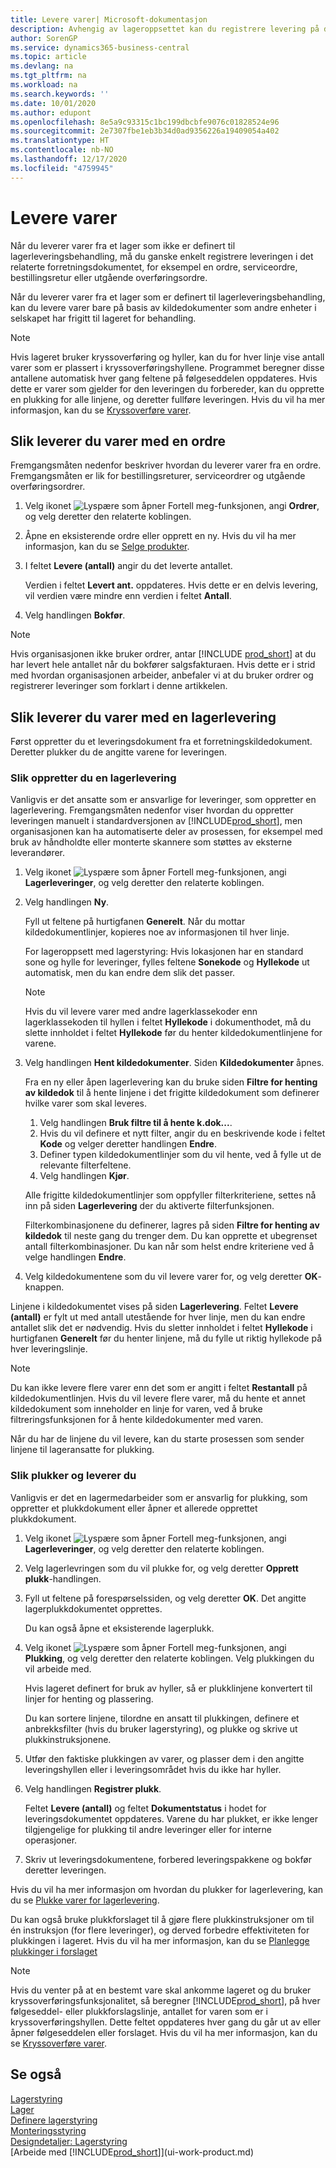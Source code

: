 ```yaml
---
title: Levere varer| Microsoft-dokumentasjon
description: Avhengig av lageroppsettet kan du registrere levering på det tilknyttede utgående forretningsdokumentet direkte, for eksempel en ordre, eller du kan bruke lagerleveringsdokumenter som respekterer en arbeidsflyt og er integrert med ulike lageraktiviteter.
author: SorenGP
ms.service: dynamics365-business-central
ms.topic: article
ms.devlang: na
ms.tgt_pltfrm: na
ms.workload: na
ms.search.keywords: ''
ms.date: 10/01/2020
ms.author: edupont
ms.openlocfilehash: 8e5a9c93315c1bc199dbcbfe9076c01828524e96
ms.sourcegitcommit: 2e7307fbe1eb3b34d0ad9356226a19409054a402
ms.translationtype: HT
ms.contentlocale: nb-NO
ms.lasthandoff: 12/17/2020
ms.locfileid: "4759945"
---
```

# <a name="ship-items"></a>Levere varer

Når du leverer varer fra et lager som ikke er definert til lagerleveringsbehandling, må du ganske enkelt registrere leveringen i det relaterte forretningsdokumentet, for eksempel en ordre, serviceordre, bestillingsretur eller utgående overføringsordre.

Når du leverer varer fra et lager som er definert til lagerleveringsbehandling, kan du levere varer bare på basis av kildedokumenter som andre enheter i selskapet har frigitt til lageret for behandling.

> [!NOTE]
> Hvis lageret bruker kryssoverføring og hyller, kan du for hver linje vise antall varer som er plassert i kryssoverføringshyllene. Programmet beregner disse antallene automatisk hver gang feltene på følgeseddelen oppdateres. Hvis dette er varer som gjelder for den leveringen du forbereder, kan du opprette en plukking for alle linjene, og deretter fullføre leveringen. Hvis du vil ha mer informasjon, kan du se [Kryssoverføre varer](warehouse-how-to-cross-dock-items.md).

## <a name="to-ship-items-with-a-sales-order"></a>Slik leverer du varer med en ordre

Fremgangsmåten nedenfor beskriver hvordan du leverer varer fra en ordre. Fremgangsmåten er lik for bestillingsreturer, serviceordrer og utgående overføringsordrer.  

1. Velg ikonet ![Lyspære som åpner Fortell meg-funksjonen](media/ui-search/search_small.png "Fortell hva du vil gjøre"), angi **Ordrer**, og velg deretter den relaterte koblingen.
2. Åpne en eksisterende ordre eller opprett en ny. Hvis du vil ha mer informasjon, kan du se [Selge produkter](sales-how-sell-products.md).
3. I feltet **Levere (antall)** angir du det leverte antallet.

    Verdien i feltet **Levert ant.** oppdateres. Hvis dette er en delvis levering, vil verdien være mindre enn verdien i feltet **Antall**.
4. Velg handlingen **Bokfør**.

> [!NOTE]
> Hvis organisasjonen ikke bruker ordrer, antar [!INCLUDE [prod_short](includes/prod_short.md)] at du har levert hele antallet når du bokfører salgsfakturaen. Hvis dette er i strid med hvordan organisasjonen arbeider, anbefaler vi at du bruker ordrer og registrerer leveringer som forklart i denne artikkelen.

## <a name="to-ship-items-with-a-warehouse-shipment"></a>Slik leverer du varer med en lagerlevering

Først oppretter du et leveringsdokument fra et forretningskildedokument. Deretter plukker du de angitte varene for leveringen.

### <a name="to-create-a-warehouse-shipment"></a>Slik oppretter du en lagerlevering

Vanligvis er det ansatte som er ansvarlige for leveringer, som oppretter en lagerlevering. Fremgangsmåten nedenfor viser hvordan du oppretter leveringen manuelt i standardversjonen av [!INCLUDE[prod_short](includes/prod_short.md)], men organisasjonen kan ha automatiserte deler av prosessen, for eksempel med bruk av håndholdte eller monterte skannere som støttes av eksterne leverandører.  

1. Velg ikonet ![Lyspære som åpner Fortell meg-funksjonen](media/ui-search/search_small.png "Fortell hva du vil gjøre"), angi **Lagerleveringer**, og velg deretter den relaterte koblingen.  
2. Velg handlingen **Ny**.  

    Fyll ut feltene på hurtigfanen **Generelt**. Når du mottar kildedokumentlinjer, kopieres noe av informasjonen til hver linje.  

    For lageroppsett med lagerstyring: Hvis lokasjonen har en standard sone og hylle for leveringer, fylles feltene **Sonekode** og **Hyllekode** ut automatisk, men du kan endre dem slik det passer.  

    > [!NOTE]  
    > Hvis du vil levere varer med andre lagerklassekoder enn lagerklassekoden til hyllen i feltet **Hyllekode** i dokumenthodet, må du slette innholdet i feltet **Hyllekode** før du henter kildedokumentlinjene for varene.  
3. Velg handlingen **Hent kildedokumenter**. Siden **Kildedokumenter** åpnes.

    Fra en ny eller åpen lagerlevering kan du bruke siden **Filtre for henting av kildedok** til å hente linjene i det frigitte kildedokument som definerer hvilke varer som skal leveres.

    1. Velg handlingen **Bruk filtre til å hente k.dok...**.  
    2. Hvis du vil definere et nytt filter, angir du en beskrivende kode i feltet **Kode** og velger deretter handlingen **Endre**.  
    3. Definer typen kildedokumentlinjer som du vil hente, ved å fylle ut de relevante filterfeltene.  
    4. Velg handlingen **Kjør**.  

    Alle frigitte kildedokumentlinjer som oppfyller filterkriteriene, settes nå inn på siden **Lagerlevering** der du aktiverte filterfunksjonen.  

    Filterkombinasjonene du definerer, lagres på siden **Filtre for henting av kildedok** til neste gang du trenger dem. Du kan opprette et ubegrenset antall filterkombinasjoner. Du kan når som helst endre kriteriene ved å velge handlingen **Endre**.

4. Velg kildedokumentene som du vil levere varer for, og velg deretter **OK**-knappen.  

Linjene i kildedokumentet vises på siden **Lagerlevering**. Feltet **Levere (antall)** er fylt ut med antall utestående for hver linje, men du kan endre antallet slik det er nødvendig. Hvis du sletter innholdet i feltet **Hyllekode** i hurtigfanen **Generelt** før du henter linjene, må du fylle ut riktig hyllekode på hver leveringslinje.  

> [!NOTE]  
> Du kan ikke levere flere varer enn det som er angitt i feltet **Restantall** på kildedokumentlinjen. Hvis du vil levere flere varer, må du hente et annet kildedokument som inneholder en linje for varen, ved å bruke filtreringsfunksjonen for å hente kildedokumenter med varen.  

Når du har de linjene du vil levere, kan du starte prosessen som sender linjene til lageransatte for plukking.

### <a name="to-pick-and-ship"></a>Slik plukker og leverer du

Vanligvis er det en lagermedarbeider som er ansvarlig for plukking, som oppretter et plukkdokument eller åpner et allerede opprettet plukkdokument.  

1. Velg ikonet ![Lyspære som åpner Fortell meg-funksjonen](media/ui-search/search_small.png "Fortell hva du vil gjøre"), angi **Lagerleveringer**, og velg deretter den relaterte koblingen.
2. Velg lagerlevringen som du vil plukke for, og velg deretter **Opprett plukk**-handlingen.
3. Fyll ut feltene på forespørselssiden, og velg deretter **OK**. Det angitte lagerplukkdokumentet opprettes.

    Du kan også åpne et eksisterende lagerplukk.
4. Velg ikonet ![Lyspære som åpner Fortell meg-funksjonen](media/ui-search/search_small.png "Fortell hva du vil gjøre"), angi **Plukking**, og velg deretter den relaterte koblingen. Velg plukkingen du vil arbeide med.

    Hvis lageret definert for bruk av hyller, så er plukklinjene konvertert til linjer for henting og plassering.

    Du kan sortere linjene, tilordne en ansatt til plukkingen, definere et anbrekksfilter (hvis du bruker lagerstyring), og plukke og skrive ut plukkinstruksjonene.

5. Utfør den faktiske plukkingen av varer, og plasser dem i den angitte leveringshyllen eller i leveringsområdet hvis du ikke har hyller.
6. Velg handlingen **Registrer plukk**.

    Feltet **Levere (antall)** og feltet **Dokumentstatus** i hodet for leveringsdokumentet oppdateres. Varene du har plukket, er ikke lenger tilgjengelige for plukking til andre leveringer eller for interne operasjoner.
7. Skriv ut leveringsdokumentene, forbered leveringspakkene og bokfør deretter leveringen.

Hvis du vil ha mer informasjon om hvordan du plukker for lagerlevering, kan du se [Plukke varer for lagerlevering](warehouse-how-to-pick-items-for-warehouse-shipment.md).

Du kan også bruke plukkforslaget til å gjøre flere plukkinstruksjoner om til én instruksjon (for flere leveringer), og derved forbedre effektiviteten for plukkingen i lageret. Hvis du vil ha mer informasjon, kan du se [Planlegge plukkinger i forslaget](warehouse-how-to-plan-picks-in-worksheets.md)

> [!NOTE]
> Hvis du venter på at en bestemt vare skal ankomme lageret og du bruker kryssoverføringsfunksjonalitet, så beregner [!INCLUDE[prod_short](includes/prod_short.md)], på hver følgeseddel- eller plukkforslagslinje, antallet for varen som er i kryssoverføringshyllen. Dette feltet oppdateres hver gang du går ut av eller åpner følgeseddelen eller forslaget. Hvis du vil ha mer informasjon, kan du se [Kryssoverføre varer](warehouse-how-to-cross-dock-items.md).

## <a name="see-also"></a>Se også

[Lagerstyring](warehouse-manage-warehouse.md)  
[Lager](inventory-manage-inventory.md)  
[Definere lagerstyring](warehouse-setup-warehouse.md)  
[Monteringsstyring](assembly-assemble-items.md)  
[Designdetaljer: Lagerstyring](design-details-warehouse-management.md)  
[Arbeide med [!INCLUDE[prod_short](includes/prod_short.md)]](ui-work-product.md)  

